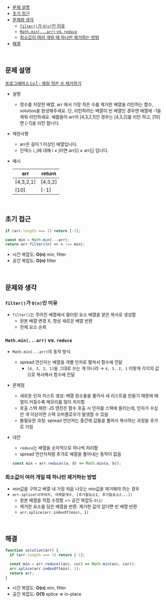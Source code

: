 - [문제 설명](#문제-설명)
- [초기 접근](#초기-접근)
- [문제와 생각](#문제와-생각)
  - [`filter()`가 `O(n)`인 이유](#filter가-on인-이유)
  - [`Math.min(...arr)` vs. `reduce`](#mathminarr-vs-reduce)
  - [최소값이 여러 개일 때 하나만 제거하는 방법](#최소값이-여러-개일-때-하나만-제거하는-방법)
- [해결](#해결)

<br>

## 문제 설명

[프로그래머스 Lv.1 - 제일 작은 수 제거하기](https://school.programmers.co.kr/learn/courses/30/lessons/12935)

- 설명
  - 정수를 저장한 배열, arr 에서 가장 작은 수를 제거한 배열을 리턴하는 함수, solution을 완성해주세요. 단, 리턴하려는 배열이 빈 배열인 경우엔 배열에 -1을 채워 리턴하세요. 예를들어 arr이 [4,3,2,1]인 경우는 [4,3,2]를 리턴 하고, [10]면 [-1]을 리턴 합니다.
- 제한사항
  - arr은 길이 1 이상인 배열입니다.
  - 인덱스 i, j에 대해 i ≠ j이면 arr[i] ≠ arr[j] 입니다.
- 예시

  | arr       | return  |
  | --------- | ------- |
  | [4,3,2,1] | [4,3,2] |
  | [10]      | [-1]    |

<br>

## 초기 접근

```javascript
if (arr.length === 1) return [-1];

const min = Math.min(...arr);
return arr.filter((n) => n !== min);
```

- 시간 복잡도: **O(n)** min, filter
- 공간 복잡도: **O(n)** filter

<br>

## 문제와 생각

### `filter()`가 `O(n)`인 이유

- `filter()`는 주어진 배열에서 필터된 요소 배열을 얕은 복사로 생성함
  - 원본 배열 변경 X, 항상 새로운 배열 반환
  - 전체 요소 순회

### `Math.min(...arr)` vs. `reduce`

- `Math.min(...arr)`의 동작 방식
  - spread 연산자는 배열을 개별 인자로 펼쳐서 함수에 전달
    - `[4, 3, 2, 1]`을 그대로 쓰는 게 아니라 → `4, 3, 2, 1` 이렇게 각각의 값으로 복사해서 함수에 전달
- 문제점
  - 새로운 인자 리스트 생성: 배열 원소들을 풀어서 새 리스트를 만들기 때문에 배열이 커질수록 메모리를 많이 차지함
  - 호출 스택 제한: JS 엔진은 함수 호출 시 인자를 스택에 올리는데, 인자가 수십만 개 이상이면 스택 오버플로우가 발생할 수 있음
  - 불필요한 과정: spread 연산자는 중간에 값들을 풀어서 복사하는 과정을 추가로 거침
- 대안

  - `reduce`는 배열을 순차적으로 하나씩 처리함
  - spread 연산자처럼 추가로 배열을 풀어내는 동작이 없음

  ```javascript
  const min = arr.reduce((a, b) => Math.min(a, b));
  ```

### 최소값이 여러 개일 때 하나만 제거하는 방법

- min값을 구하고 배열 내 가장 처음 나오는 min값을 제거해야 하는 경우
- `arr.splice(시작위치, 삭제할개수, [추가할요소1, 추가할요소2...])`
  - 원본 배열을 직접 수정함 => 공간 복잡도 `O(1)`
  - 제거한 요소를 담은 배열을 반환. 제거한 값이 없다면 빈 배열 반환
  - `arr.splice(arr.indexOf(min), 1)`

<br>

## 해결

```javascript
function solution(arr) {
  if (arr.length === 1) return [-1];

  const min = arr.reduce((acc, cur) => Math.min(acc, cur));
  arr.splice(arr.indexOf(min), 1);
  return arr;
}
```

- 시간 복잡도: **O(n)** min, filter
- 공간 복잡도: **O(1)** splice => in-place
